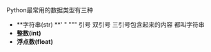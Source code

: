 Python最常用的数据类型有三种

* **字符串\(str\)   **' " """ 引号 双引号 三引号包含起来的内容 都叫字符串
* **整数\(int\)**
* **浮点数\(float\)**







